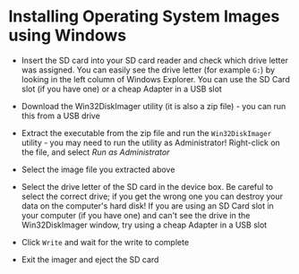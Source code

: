 # Installing Operating System Images using Windows

- Insert the SD card into your SD card reader and check which drive letter was assigned. You can easily see the drive letter (for example `G:`) by looking in the left column of Windows Explorer. You can use the SD Card slot (if you have one) or a cheap Adapter in a USB slot

- Download the Win32DiskImager utility (it is also a zip file) - you can run this from a USB drive

- Extract the executable from the zip file and run the `Win32DiskImager` utility - you may need to run the utility as Administrator! Right-click on the file, and select *Run as Administrator*

- Select the image file you extracted above

- Select the drive letter of the SD card in the device box. Be careful to select the correct drive; if you get the wrong one you can destroy your data on the computer's hard disk! If you are using an SD Card slot in your computer (if you have one) and can't see the drive in the Win32DiskImager window, try using a cheap Adapter in a USB slot

- Click `Write` and wait for the write to complete

- Exit the imager and eject the SD card
